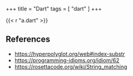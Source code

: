 +++
title = "Dart"
tags = [ "dart" ]
+++

{{< r "a.dart" >}}

## References

- <https://hyperpolyglot.org/web#index-substr>
- <https://programming-idioms.org/idiom/62>
- <https://rosettacode.org/wiki/String_matching>
